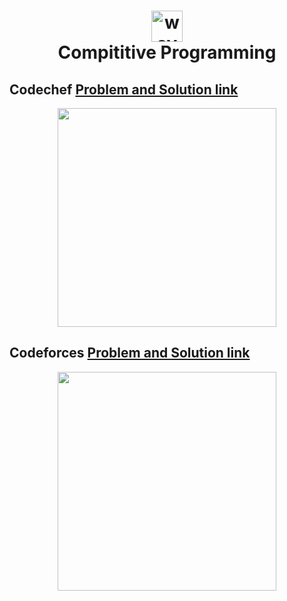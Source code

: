  <h1 align="center"><img alt="wave" src="https://image.flaticon.com/icons/png/512/1465/1465611.png" width="50"><br> Compititive Programming </h1>
  

 
 ## Codechef [Problem and Solution link]()
<p align="center">
 
<img src="https://s3.amazonaws.com/discourseproduction/original/2X/7/7d7715c7d2d2b9ce40a931b5d8b26823dc9b4e12.png" width="350"/>
</p>

 ##  Codeforces [Problem and Solution link]()
<p align="center">
 
<img src="https://assets.codeforces.com/users/kguseva/comments/cf.png" width="350"/>
</p>

